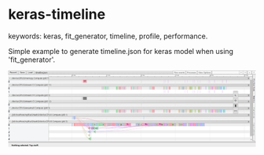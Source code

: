 # keras-timeline
 keywords: keras, fit_generator, timeline, profile, performance.  
  
Simple example to generate timeline.json for keras model when using 'fit_generator'.  
  
![timeline](./timeline.png)  
